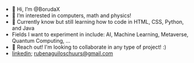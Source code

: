 - 👋 Hi, I’m @BorudaX
- 👀 I’m interested in computers, math and physics!
- 🌱 Currently know but still learning how to code in HTML, CSS, Python, and Java
- Fields I want to experiment in include: AI, Machine Learning, Metaverse, Quantum Computing, ...
- 💞️ Reach out! I'm looking to collaborate in any type of project! :)
- [linkedin](https://www.linkedin.com/in/ru-schuurs/); rubenaguiloschuurs@gmail.com

<!---
BorudaX/BorudaX is a ✨ special ✨ repository because its `README.md` (this file) appears on your GitHub profile.
You can click the Preview link to take a look at your changes.
--->
